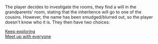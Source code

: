 The player decides to investigate the rooms, they find a will in the grandparents' room, stating that the inheritence will go to one of the cousins. 
However, the name has been smudged/blurred out, so the player doesn't know who it is. They then have two choices:

[Keep exploring]()       
[Meet up with everyone]()